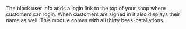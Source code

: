The block user info adds a login link to the top of your shop where customers can login. When customers are signed in it also displays their name as well. This module comes with all thirty bees installations.
